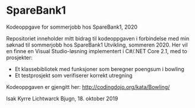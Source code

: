 # SpareBank1
Kodeoppgave for sommerjobb hos SpareBank1, 2020

Repositoriet inneholder mitt bidrag til kodeoppgaven i forbindelse med min søknad til sommerjobb hos SpareBank1 Utvikling, sommeren 2020. Her vil en finne en Visual Studio-løsning implementert i C#/.NET Core 2.1, med to prosjekter:
- Et klassebibliotek med funksjoner som beregner poengsum i bowling
- Et testprosjekt som verifiserer korrekt utregning

Kodeoppgaven er gjengitt her: http://codingdojo.org/kata/Bowling/

Isak Kyrre Lichtwarck Bjugn, 18. oktober 2019
